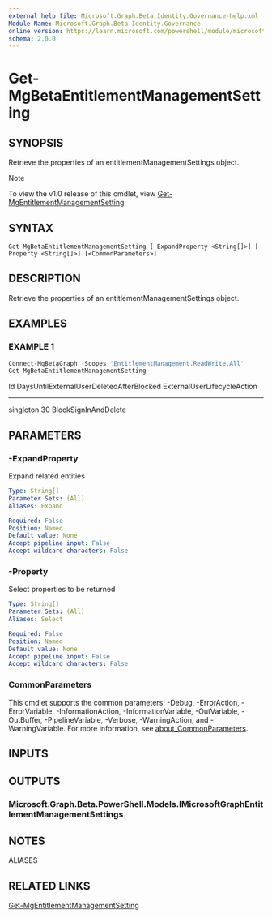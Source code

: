 ```yaml
---
external help file: Microsoft.Graph.Beta.Identity.Governance-help.xml
Module Name: Microsoft.Graph.Beta.Identity.Governance
online version: https://learn.microsoft.com/powershell/module/microsoft.graph.beta.identity.governance/get-mgbetaentitlementmanagementsetting
schema: 2.0.0
---
```


# Get-MgBetaEntitlementManagementSetting

## SYNOPSIS
Retrieve the properties of an entitlementManagementSettings object.

> [!NOTE]
> To view the v1.0 release of this cmdlet, view [Get-MgEntitlementManagementSetting](/powershell/module/Microsoft.Graph.Identity.Governance/Get-MgEntitlementManagementSetting?view=graph-powershell-1.0)

## SYNTAX

```
Get-MgBetaEntitlementManagementSetting [-ExpandProperty <String[]>] [-Property <String[]>] [<CommonParameters>]
```

## DESCRIPTION
Retrieve the properties of an entitlementManagementSettings object.

## EXAMPLES

### EXAMPLE 1
```powershell
Connect-MgBetaGraph -Scopes 'EntitlementManagement.ReadWrite.All'
Get-MgBetaEntitlementManagementSetting
```

Id        DaysUntilExternalUserDeletedAfterBlocked ExternalUserLifecycleAction
--        ---------------------------------------- ---------------------------
singleton 30                                       BlockSignInAndDelete

## PARAMETERS

### -ExpandProperty
Expand related entities

```yaml
Type: String[]
Parameter Sets: (All)
Aliases: Expand

Required: False
Position: Named
Default value: None
Accept pipeline input: False
Accept wildcard characters: False
```

### -Property
Select properties to be returned

```yaml
Type: String[]
Parameter Sets: (All)
Aliases: Select

Required: False
Position: Named
Default value: None
Accept pipeline input: False
Accept wildcard characters: False
```

### CommonParameters
This cmdlet supports the common parameters: -Debug, -ErrorAction, -ErrorVariable, -InformationAction, -InformationVariable, -OutVariable, -OutBuffer, -PipelineVariable, -Verbose, -WarningAction, and -WarningVariable. For more information, see [about_CommonParameters](http://go.microsoft.com/fwlink/?LinkID=113216).

## INPUTS

## OUTPUTS

### Microsoft.Graph.Beta.PowerShell.Models.IMicrosoftGraphEntitlementManagementSettings
## NOTES

ALIASES

## RELATED LINKS
[Get-MgEntitlementManagementSetting](/powershell/module/Microsoft.Graph.Identity.Governance/Get-MgEntitlementManagementSetting?view=graph-powershell-1.0)
